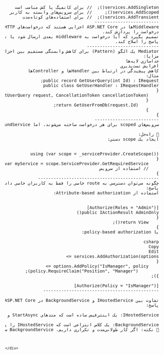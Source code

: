 <pre>
<div dir="rtl" align="right">
services.AddSingleton<IMyService, MyService>();  // برای کانفیگ یا کش مناسب است
services.AddScoped<IMyService, MyService>();     // برای سرویس‌های وابسته به کاربر
services.AddTransient<IMyService, MyService>();  // برای استفاده‌های کوتاه‌مدت
-------------------------
Middlewareها در ASP.NET Core اجزایی هستند که درخواست‌های HTTP را در pipeline دریافت، پردازش و به مرحله بعدی ارسال می‌کنند. هر middleware می‌تواند:
درخواست را پردازش کند.
تصمیم بگیرد که آیا درخواست به middleware بعدی ارسال شود یا نه.
پاسخ را اصلاح کند.
----------------------------
Mediator یک الگو (Pattern) برای کاهش وابستگی مستقیم بین اجزا است. در ASP.NET Core، کتابخانه‌ای مانند MediatR برای پیاده‌سازی آن استفاده می‌شود.
مزایا:
جداسازی لایه‌ها
افزایش تست‌پذیری
کاهش پیچیدگی در ارتباط بین Handlerها و Controllerها
مثال:
public record GetUserQuery(int Id) : IRequest<User>;
public class GetUserHandler : IRequestHandler<GetUserQuery, User>
{
    public Task<User> Handle(GetUserQuery request, CancellationToken cancellationToken)
    {
        return GetUserFromDb(request.Id);
    }
}
-------------------------
سرویس‌های scoped برای هر درخواست ساخته می‌شوند، اما BackgroundService خارج از request context اجرا می‌شود، و به همین دلیل نمی‌تواند مستقیماً scoped service را inject کند.

🔧 راه‌حل:
ایجاد یک scope دستی:


using (var scope = _serviceProvider.CreateScope())
{
    var myService = scope.ServiceProvider.GetRequiredService<IMyScopedService>();
    // استفاده از سرویس
}
-----------------------------------------------
چگونه می‌توان دسترسی به route خاصی را فقط به کاربران خاصی داد؟
پاسخ:
استفاده از Attribute-based authorization:


[Authorize(Roles = "Admin")]
public IActionResult AdminOnly()
{
    return View();
}
یا policy-based authorization:

csharp
Copy
Edit
services.AddAuthorization(options =>
{
    options.AddPolicy("IsManager", policy =>
        policy.RequireClaim("Position", "Manager"));
});

[Authorize(Policy = "IsManager")]
---------------------------------------------

تفاوت بین IHostedService و BackgroundService در ASP.NET Core چیست؟
پاسخ:

IHostedService: یک اینترفیس ساده است که متدهای StartAsync و StopAsync دارد و باید به‌صورت کامل پیاده‌سازی شود.

BackgroundService: یک کلاس انتزاعی است که IHostedService را پیاده‌سازی کرده و متد ExecuteAsync را برای اجرای حلقه اصلی کارها فراهم می‌کند.
📌 نکته: اگر کار طولانی‌مدت و تکراری داریم، BackgroundService ساده‌تر و خواناتر است.        

    </pre>
    </div>
